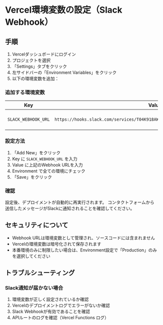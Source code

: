 # Vercel環境変数の設定（Slack Webhook）

## 手順

1. Vercelダッシュボードにログイン
2. プロジェクトを選択
3. 「Settings」タブをクリック
4. 左サイドバーの「Environment Variables」をクリック
5. 以下の環境変数を追加：

### 追加する環境変数

| Key | Value | Environment |
|-----|-------|-------------|
| `SLACK_WEBHOOK_URL` | `https://hooks.slack.com/services/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` | Production, Preview, Development |

### 設定方法

1. 「Add New」をクリック
2. Key に `SLACK_WEBHOOK_URL` を入力
3. Value に上記のWebhook URLを入力
4. Environment で全ての環境にチェック
5. 「Save」をクリック

### 確認

設定後、デプロイメントが自動的に再実行されます。
コンタクトフォームから送信したメッセージがSlackに通知されることを確認してください。

## セキュリティについて

- Webhook URLは環境変数として管理され、ソースコードには含まれません
- Vercelの環境変数は暗号化されて保存されます
- 本番環境のみに制限したい場合は、Environment設定で「Production」のみを選択してください

## トラブルシューティング

### Slack通知が届かない場合

1. 環境変数が正しく設定されているか確認
2. Vercelのデプロイメントログでエラーがないか確認
3. Slack Webhookが有効であることを確認
4. APIルートのログを確認（Vercel Functions ログ）